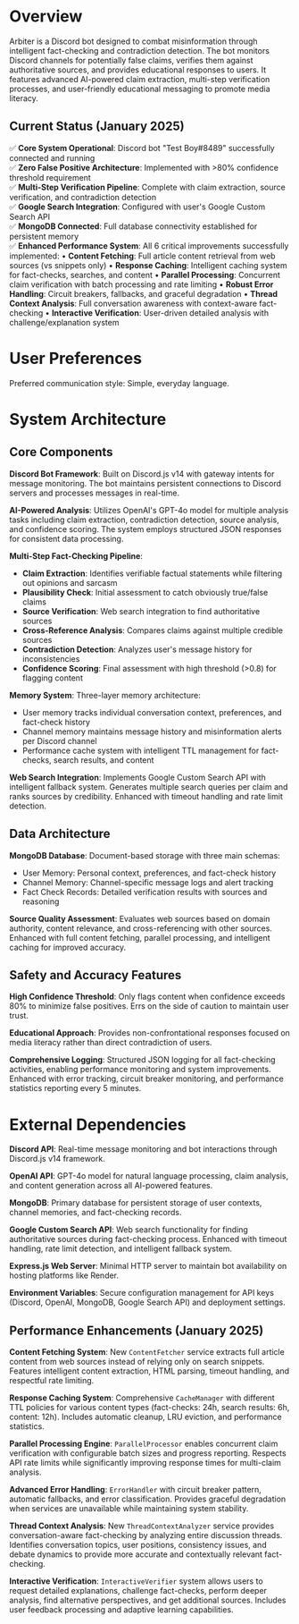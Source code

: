 # Overview

Arbiter is a Discord bot designed to combat misinformation through intelligent fact-checking and contradiction detection. The bot monitors Discord channels for potentially false claims, verifies them against authoritative sources, and provides educational responses to users. It features advanced AI-powered claim extraction, multi-step verification processes, and user-friendly educational messaging to promote media literacy.

## Current Status (January 2025)
✅ **Core System Operational**: Discord bot "Test Boy#8489" successfully connected and running  
✅ **Zero False Positive Architecture**: Implemented with >80% confidence threshold requirement  
✅ **Multi-Step Verification Pipeline**: Complete with claim extraction, source verification, and contradiction detection  
✅ **Google Search Integration**: Configured with user's Google Custom Search API  
✅ **MongoDB Connected**: Full database connectivity established for persistent memory  
✅ **Enhanced Performance System**: All 6 critical improvements successfully implemented:
   • **Content Fetching**: Full article content retrieval from web sources (vs snippets only)
   • **Response Caching**: Intelligent caching system for fact-checks, searches, and content 
   • **Parallel Processing**: Concurrent claim verification with batch processing and rate limiting
   • **Robust Error Handling**: Circuit breakers, fallbacks, and graceful degradation
   • **Thread Context Analysis**: Full conversation awareness with context-aware fact-checking
   • **Interactive Verification**: User-driven detailed analysis with challenge/explanation system

# User Preferences

Preferred communication style: Simple, everyday language.

# System Architecture

## Core Components

**Discord Bot Framework**: Built on Discord.js v14 with gateway intents for message monitoring. The bot maintains persistent connections to Discord servers and processes messages in real-time.

**AI-Powered Analysis**: Utilizes OpenAI's GPT-4o model for multiple analysis tasks including claim extraction, contradiction detection, source analysis, and confidence scoring. The system employs structured JSON responses for consistent data processing.

**Multi-Step Fact-Checking Pipeline**: 
- **Claim Extraction**: Identifies verifiable factual statements while filtering out opinions and sarcasm
- **Plausibility Check**: Initial assessment to catch obviously true/false claims
- **Source Verification**: Web search integration to find authoritative sources
- **Cross-Reference Analysis**: Compares claims against multiple credible sources
- **Contradiction Detection**: Analyzes user's message history for inconsistencies
- **Confidence Scoring**: Final assessment with high threshold (>0.8) for flagging content

**Memory System**: Three-layer memory architecture:
- User memory tracks individual conversation context, preferences, and fact-check history
- Channel memory maintains message history and misinformation alerts per Discord channel  
- Performance cache system with intelligent TTL management for fact-checks, search results, and content

**Web Search Integration**: Implements Google Custom Search API with intelligent fallback system. Generates multiple search queries per claim and ranks sources by credibility. Enhanced with timeout handling and rate limit detection.

## Data Architecture

**MongoDB Database**: Document-based storage with three main schemas:
- User Memory: Personal context, preferences, and fact-check history
- Channel Memory: Channel-specific message logs and alert tracking  
- Fact Check Records: Detailed verification results with sources and reasoning

**Source Quality Assessment**: Evaluates web sources based on domain authority, content relevance, and cross-referencing with other sources. Enhanced with full content fetching, parallel processing, and intelligent caching for improved accuracy.

## Safety and Accuracy Features

**High Confidence Threshold**: Only flags content when confidence exceeds 80% to minimize false positives. Errs on the side of caution to maintain user trust.

**Educational Approach**: Provides non-confrontational responses focused on media literacy rather than direct contradiction of users.

**Comprehensive Logging**: Structured JSON logging for all fact-checking activities, enabling performance monitoring and system improvements. Enhanced with error tracking, circuit breaker monitoring, and performance statistics reporting every 5 minutes.

# External Dependencies

**Discord API**: Real-time message monitoring and bot interactions through Discord.js v14 framework.

**OpenAI API**: GPT-4o model for natural language processing, claim analysis, and content generation across all AI-powered features.

**MongoDB**: Primary database for persistent storage of user contexts, channel memories, and fact-checking records.

**Google Custom Search API**: Web search functionality for finding authoritative sources during fact-checking process. Enhanced with timeout handling, rate limit detection, and intelligent fallback system.

**Express.js Web Server**: Minimal HTTP server to maintain bot availability on hosting platforms like Render.

**Environment Variables**: Secure configuration management for API keys (Discord, OpenAI, MongoDB, Google Search API) and deployment settings.

## Performance Enhancements (January 2025)

**Content Fetching System**: New `ContentFetcher` service extracts full article content from web sources instead of relying only on search snippets. Features intelligent content extraction, HTML parsing, timeout handling, and respectful rate limiting.

**Response Caching System**: Comprehensive `CacheManager` with different TTL policies for various content types (fact-checks: 24h, search results: 6h, content: 12h). Includes automatic cleanup, LRU eviction, and performance statistics.

**Parallel Processing Engine**: `ParallelProcessor` enables concurrent claim verification with configurable batch sizes and progress reporting. Respects API rate limits while significantly improving response times for multi-claim analysis.

**Advanced Error Handling**: `ErrorHandler` with circuit breaker pattern, automatic fallbacks, and error classification. Provides graceful degradation when services are unavailable while maintaining system stability.

**Thread Context Analysis**: New `ThreadContextAnalyzer` service provides conversation-aware fact-checking by analyzing entire discussion threads. Identifies conversation topics, user positions, consistency issues, and debate dynamics to provide more accurate and contextually relevant fact-checking.

**Interactive Verification**: `InteractiveVerifier` system allows users to request detailed explanations, challenge fact-checks, perform deeper analysis, find alternative perspectives, and get additional sources. Includes user feedback processing and adaptive learning capabilities.